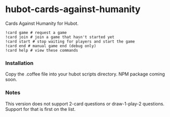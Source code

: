 # hubot-cards-against-humanity

Cards Against Humanity for Hubot.

    !card game # request a game
    !card join # join a game that hasn't started yet
    !card start # stop waiting for players and start the game
    !card end # manual game end (debug only)
    !card help # view these commands

### Installation

Copy the .coffee file into your hubot scripts directory. NPM package coming soon.

### Notes

This version does not support 2-card questions or draw-1-play-2 questions. Support for that is first on the list.
